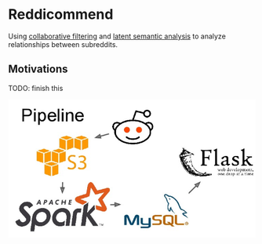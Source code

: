# Reddicommend

Using [collaborative filtering](https://en.wikipedia.org/wiki/Collaborative_filtering) and [latent semantic analysis](https://en.wikipedia.org/wiki/Latent_semantic_analysis) to analyze relationships between subreddits.

## Motivations

TODO: finish this


![alt text](https://raw.githubusercontent.com/hoidn/Reddicommend/master/doc/pipeline.jpg)

